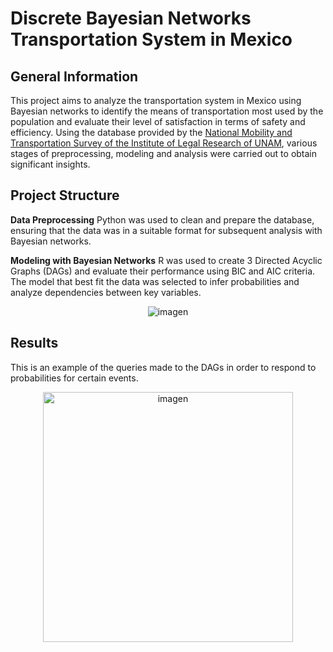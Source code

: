 # Discrete Bayesian Networks Transportation System in Mexico
## General Information
This project aims to analyze the transportation system in Mexico using Bayesian networks to identify the means of transportation most used by the population and evaluate their level of satisfaction in terms of safety and efficiency. Using the database provided by the [National Mobility and Transportation Survey of the Institute of Legal Research of UNAM](http://www.losmexicanos.unam.mx/movilidadytransporte/encuesta_nacional.html), various stages of preprocessing, modeling and analysis were carried out to obtain significant insights.

## Project Structure
**Data Preprocessing**
Python was used to clean and prepare the database, ensuring that the data was in a suitable format for subsequent analysis with Bayesian networks.

**Modeling with Bayesian Networks**
R was used to create 3 Directed Acyclic Graphs (DAGs) and evaluate their performance using BIC and AIC criteria. The model that best fit the data was selected to infer probabilities and analyze dependencies between key variables.
<p align="center">
  <img src="https://github.com/user-attachments/assets/0a1d7a7b-1dec-4a39-a2fb-f3408313d54d" alt="imagen">
</p>

## Results
This is an example of the queries made to the DAGs in order to respond to probabilities for certain events.
<p align="center">
  <img src="https://github.com/user-attachments/assets/9d640a7a-2146-42d8-8507-51c23ca97675" alt="imagen" width="400">
</p>



